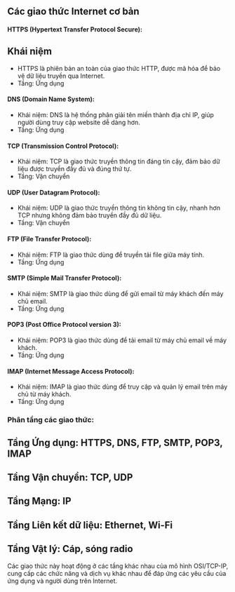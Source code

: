 ## Các giao thức Internet cơ bản

#### HTTPS (Hypertext Transfer Protocol Secure):
## Khái niệm
  + HTTPS là phiên bản an toàn của giao thức HTTP, được mã hóa để bảo vệ dữ liệu truyền qua Internet.
  + Tầng: Ứng dụng
#### DNS (Domain Name System):
  + Khái niệm: DNS là hệ thống phân giải tên miền thành địa chỉ IP, giúp người dùng truy cập website dễ dàng hơn.
  + Tầng: Ứng dụng
#### TCP (Transmission Control Protocol):
  + Khái niệm: TCP là giao thức truyền thông tin đáng tin cậy, đảm bảo dữ liệu được truyền đầy đủ và đúng thứ tự.
  + Tầng: Vận chuyển
#### UDP (User Datagram Protocol):
  + Khái niệm: UDP là giao thức truyền thông tin không tin cậy, nhanh hơn TCP nhưng không đảm bảo truyền đầy đủ dữ liệu.
  + Tầng: Vận chuyển
#### FTP (File Transfer Protocol):
  + Khái niệm: FTP là giao thức dùng để truyền tải file giữa máy tính.
  + Tầng: Ứng dụng
#### SMTP (Simple Mail Transfer Protocol):
  + Khái niệm: SMTP là giao thức dùng để gửi email từ máy khách đến máy chủ email.
  + Tầng: Ứng dụng
#### POP3 (Post Office Protocol version 3):
  + Khái niệm: POP3 là giao thức dùng để tải email từ máy chủ email về máy khách.
  + Tầng: Ứng dụng
#### IMAP (Internet Message Access Protocol):
  + Khái niệm: IMAP là giao thức dùng để truy cập và quản lý email trên máy chủ từ máy khách.
  + Tầng: Ứng dụng

### Phân tầng các giao thức:

## Tầng Ứng dụng: HTTPS, DNS, FTP, SMTP, POP3, IMAP
## Tầng Vận chuyển: TCP, UDP
## Tầng Mạng: IP
## Tầng Liên kết dữ liệu: Ethernet, Wi-Fi
## Tầng Vật lý: Cáp, sóng radio
  Các giao thức này hoạt động ở các tầng khác nhau của mô hình OSI/TCP-IP, cung cấp các chức năng và dịch vụ khác nhau để đáp ứng các yêu cầu của ứng dụng và người dùng trên Internet.